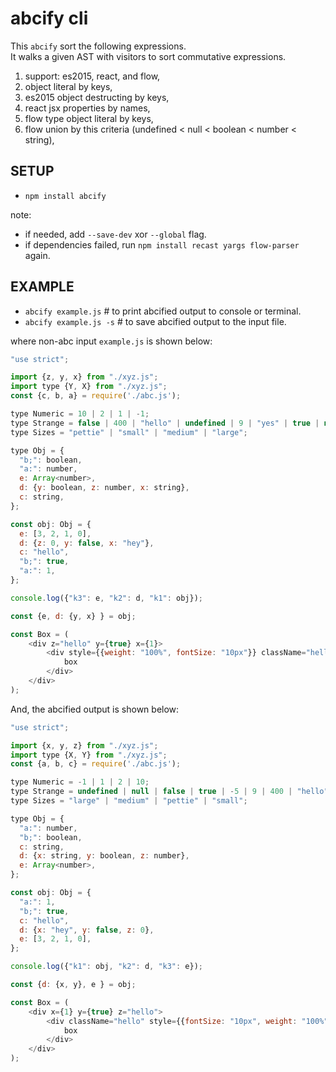 # abcify cli

This `abcify` sort the following expressions.  
It walks a given AST with visitors to sort commutative expressions.

1. support: es2015, react, and flow,
2. object literal by keys,
3. es2015 object destructing by keys,
4. react jsx properties by names,
5. flow type object literal by keys,
6. flow union by this criteria (undefined < null < boolean < number < string),

## SETUP

* `npm install abcify`

note:
- if needed, add `--save-dev` xor `--global` flag.
- if dependencies failed, run `npm install recast yargs flow-parser` again.

## EXAMPLE

* `abcify example.js` # to print abcified output to console or terminal.
* `abcify example.js -s` # to save abcified output to the input file.

where non-abc input `example.js` is shown below:

```javascript
"use strict";

import {z, y, x} from "./xyz.js";
import type {Y, X} from "./xyz.js";
const {c, b, a} = require('./abc.js');

type Numeric = 10 | 2 | 1 | -1;
type Strange = false | 400 | "hello" | undefined | 9 | "yes" | true | null | -5;
type Sizes = "pettie" | "small" | "medium" | "large";

type Obj = {
  "b;": boolean,
  "a:": number,
  e: Array<number>,
  d: {y: boolean, z: number, x: string},
  c: string,
};

const obj: Obj = {
  e: [3, 2, 1, 0],
  d: {z: 0, y: false, x: "hey"},
  c: "hello",
  "b;": true,
  "a:": 1,
};

console.log({"k3": e, "k2": d, "k1": obj});

const {e, d: {y, x} } = obj;

const Box = (
    <div z="hello" y={true} x={1}>
        <div style={{weight: "100%", fontSize: "10px"}} className="hello">
            box
        </div>
    </div>
);
```

And, the abcified output is shown below:

```javascript
"use strict";

import {x, y, z} from "./xyz.js";
import type {X, Y} from "./xyz.js";
const {a, b, c} = require('./abc.js');

type Numeric = -1 | 1 | 2 | 10;
type Strange = undefined | null | false | true | -5 | 9 | 400 | "hello" | "yes";
type Sizes = "large" | "medium" | "pettie" | "small";

type Obj = {
  "a:": number,
  "b;": boolean,
  c: string,
  d: {x: string, y: boolean, z: number},
  e: Array<number>,
};

const obj: Obj = {
  "a:": 1,
  "b;": true,
  c: "hello",
  d: {x: "hey", y: false, z: 0},
  e: [3, 2, 1, 0],
};

console.log({"k1": obj, "k2": d, "k3": e});

const {d: {x, y}, e } = obj;

const Box = (
    <div x={1} y={true} z="hello">
        <div className="hello" style={{fontSize: "10px", weight: "100%"}}>
            box
        </div>
    </div>
);
```
